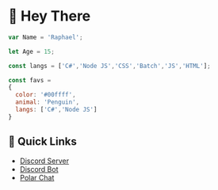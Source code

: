 # 👋 Hey There

```js
var Name = 'Raphael';

let Age = 15;

const langs = ['C#','Node JS','CSS','Batch','JS','HTML'];

const favs = 
{
  color: '#00ffff',
  animal: 'Penguin',
  langs: ['C#','Node JS']
}
```
## 🌠 Quick Links

* [Discord Server](https://dsc.gg/polar69)
* [Discord Bot](https://dsc.gg/rumpy)
* [Polar Chat](https://polar-chatty.polar-69.repl.co/)
